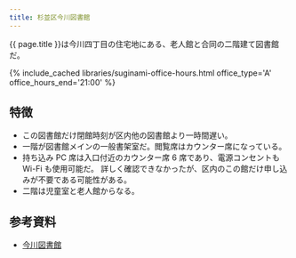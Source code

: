 ```yaml
---
title: 杉並区今川図書館
---
```


{{ page.title }}は今川四丁目の住宅地にある、老人館と合同の二階建て図書館だ。

{% include_cached libraries/suginami-office-hours.html office_type='A' office_hours_end='21:00' %}

## 特徴

* この図書館だけ閉館時刻が区内他の図書館より一時間遅い。
* 一階が図書館メインの一般書架室だ。閲覧席はカウンター席になっている。
* 持ち込み PC 席は入口付近のカウンター席 6 席であり、電源コンセントも Wi-Fi も使用可能だ。
  詳しく確認できなかったが、区内のこの館だけ申し込みが不要である可能性がある。
* 二階は児童室と老人館からなる。

## 参考資料

* [今川図書館](https://www.library.city.suginami.tokyo.jp/facilities/imagawa.html)

